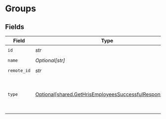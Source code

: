 # Groups


## Fields

| Field                                                                                                                    | Type                                                                                                                     | Required                                                                                                                 | Description                                                                                                              |
| ------------------------------------------------------------------------------------------------------------------------ | ------------------------------------------------------------------------------------------------------------------------ | ------------------------------------------------------------------------------------------------------------------------ | ------------------------------------------------------------------------------------------------------------------------ |
| `id`                                                                                                                     | *str*                                                                                                                    | :heavy_check_mark:                                                                                                       | N/A                                                                                                                      |
| `name`                                                                                                                   | *Optional[str]*                                                                                                          | :heavy_check_mark:                                                                                                       | N/A                                                                                                                      |
| `remote_id`                                                                                                              | *str*                                                                                                                    | :heavy_check_mark:                                                                                                       | N/A                                                                                                                      |
| `type`                                                                                                                   | [Optional[shared.GetHrisEmployeesSuccessfulResponseType]](../../models/shared/gethrisemployeessuccessfulresponsetype.md) | :heavy_check_mark:                                                                                                       | Type of the group. Can be any of `DEPARTMENT`, `TEAM`, and `COST_CENTER`                                                 |